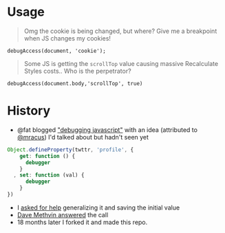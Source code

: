 # Usage

> Omg the cookie is being changed, but where? Give me a breakpoint when JS changes my cookies!

    debugAccess(document, 'cookie');

> Some JS is getting the `scrollTop` value causing massive Recalculate Styles costs.. Who is the perpetrator?

    debugAccess(document.body,'scrollTop', true)


# History

* @fat blogged ["debugging javascript"](http://wordsbyf.at/2011/12/23/debugging-javascript-is-a-lame-title/) with an idea (attributed to [@mracus](http://twitter.com/mracus)) I'd talked about but hadn't seen yet 

```js
Object.defineProperty(twttr, 'profile', {
    get: function () {
      debugger
    }
  , set: function (val) {
      debugger
    }
})
```
* I [asked for help](https://plus.google.com/+PaulIrish/posts/38Q3jzWMZ9K) generalizing it and saving the initial value
* [Dave Methvin answered](https://gist.github.com/1676346) the call
* 18 months later I forked it and made this repo.
